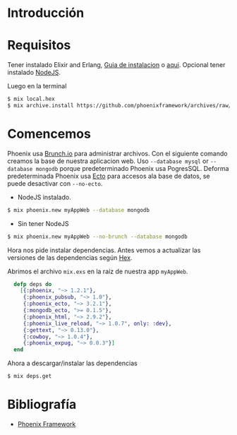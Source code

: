 # Introducción

# Requisitos
Tener instalado Elixir and Erlang, [Guia de instalacion](http://elixir-lang.org/install.html) o [aqui](https://github.com/MaraniMatias/elixir-hola-mundo).
Opcional tener instalado [NodeJS](https://nodejs.org/).

Luego en la terminal
```sh
$ mix local.hex
$ mix archive.install https://github.com/phoenixframework/archives/raw/master/phoenix_new.ez
```

# Comencemos
Phoenix usa [Brunch.io](http://brunch.io/) para administrar archivos.
Con el siguiente comando creamos la base de nuestra aplicacion web.
Uso `--database mysql` or `--database mongodb` porque predeterminado Phoenix usa PogresSQL.
Deforma predeterminada Phoenix usa [Ecto](http://www.phoenixframework.org/docs/ecto-models) para accesos ala base de datos, se puede desactivar con `--no-ecto`.

* NodeJS instalado.
```sh
$ mix phoenix.new myAppWeb --database mongodb
```
* Sin tener NodeJS
```sh
$ mix phoenix.new myAppWeb --no-brunch --database mongodb
```
Hora nos pide instalar dependencias.
Antes vemos a actualizar las versiones de las dependencias según [Hex](https://hex.pm/).

Abrimos el archivo `mix.exs` en la raíz de nuestra app `myAppWeb`.
```elixir
  defp deps do
    [{:phoenix, "~> 1.2.1"},
     {:phoenix_pubsub, "~> 1.0"},
     {:phoenix_ecto, "~> 3.2.1"},
     {:mongodb_ecto, ">= 0.1.5"},
     {:phoenix_html, "~> 2.9.2"},
     {:phoenix_live_reload, "~> 1.0.7", only: :dev},
     {:gettext, "~> 0.13.0"},
     {:cowboy, "~> 1.0.4"},
     {:phoenix_expug, "~> 0.0.3"}]
  end
```
Ahora a descargar/instalar las dependencias
```sh
$ mix deps.get
```


# Bibliografía
* [Phoenix Framework](http://www.phoenixframework.org)
